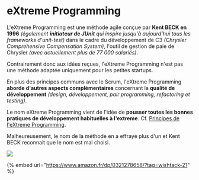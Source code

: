 # eXtreme Programming

L'eXtreme Programming est une méthode agile conçue par **Kent BECK en 1996** _\(également **initiateur de JUnit** qui inspire jusqu'à aujourd'hui tous les frameworks d'unit-test\)_ dans le cadre du développement de C3 _\(Chrysler Comprehensive Compensation System\)_, l'outil de gestion de paie de Chrysler _\(avec actuellement plus de 77 000 salariés\)_.

Contrairement donc aux idées reçues, l'eXtreme Programming n'est pas une méthode adaptée uniquement pour les petites startups.

En plus des principes communs avec le Scrum, l'eXtreme Programming **aborde d'autres aspects complémentaires** concernant la **qualité de développement** _\(design, développement, pair programming, refactoring et testing\)_.

Le nom eXtreme Programming vient de l'idée de **pousser toutes les bonnes pratiques de développement habituelles à l'extreme**. Cf. [Principes de l'eXtreme Programming](principes-de-lextreme-programming.md).

Malheureusement, le nom de la méthode en a effrayé plus d'un et Kent BECK reconnait que le nom est mal choisi.

![](../.gitbook/assets/image.png)



{% embed url="https://www.amazon.fr/dp/0321278658/?tag=wishtack-21" %}


